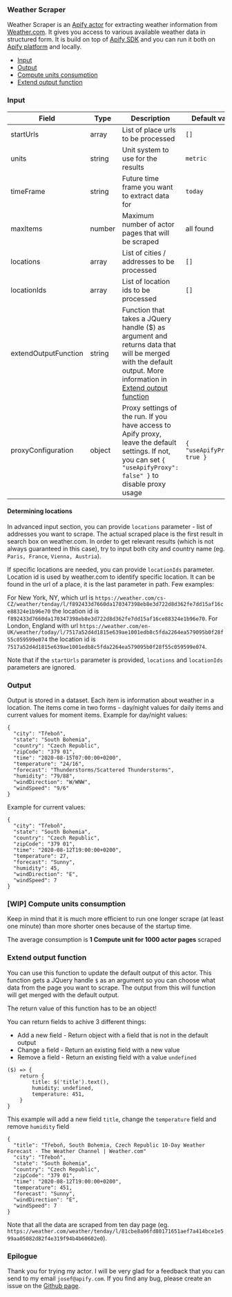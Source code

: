 ### Weather Scraper

Weather Scraper is an [Apify actor](https://apify.com/actors) for extracting weather information from [Weather.com](https://weather.com). It gives you access to various available weather data in structured form. It is build on top of [Apify SDK](https://sdk.apify.com/) and you can run it both on [Apify platform](https://my.apify.com) and locally.

- [Input](#input)
- [Output](#output)
- [Compute units consumption](#compute-units-consumption)
- [Extend output function](#extend-output-function)

### Input

| Field | Type | Description | Default value
| ----- | ---- | ----------- | -------------|
| startUrls | array | List of place urls to be processed | `[]` |
| units | string | Unit system to use for the results | `metric` |
| timeFrame | string | Future time frame you want to extract data for | `today` |
| maxItems | number | Maximum number of actor pages that will be scraped | all found |
| locations | array | List of cities / addresses to be processed | `[]` |
| locationIds | array | List of location ids to be processed | `[]` |
| extendOutputFunction | string | Function that takes a JQuery handle ($) as argument and returns data that will be merged with the default output. More information in [Extend output function](#extend-output-function) | |
| proxyConfiguration | object | Proxy settings of the run. If you have access to Apify proxy, leave the default settings. If not, you can set `{ "useApifyProxy": false" }` to disable proxy usage | `{ "useApifyProxy": true }`|


#### Determining locations

In advanced input section, you can provide `locations` parameter - list of addresses you want to scrape. The actual scraped place is the first result in search box on weather.com. In order to get relevant results (which is not always guaranteed in this case), try to input both city and country name (eg. `Paris, France`, `Vienna, Austria`).

If specific locations are needed, you can provide `locationIds` parameter. Location id is used by weather.com to identify specific location. It can be found in the url of a place, it is the last parameter in path. Few examples:

For New York, NY, which url is `https://weather.com/cs-CZ/weather/tenday/l/f892433d7660da170347398eb8e3d722d8d362fe7dd15af16ce88324e1b96e70` the location id is `f892433d7660da170347398eb8e3d722d8d362fe7dd15af16ce88324e1b96e70`. For London, England with url `https://weather.com/en-UK/weather/today/l/7517a52d4d1815e639ae1001edb8c5fda2264ea579095b0f28f55c059599e074` the location id is `7517a52d4d1815e639ae1001edb8c5fda2264ea579095b0f28f55c059599e074`.

Note that if the `startUrls` parameter is provided, `locations` and `locationIds` parameters are ignored.

### Output

Output is stored in a dataset. Each item is information about weather in a location. The items come in two forms - day/night values for daily items and current values for moment items. Example for day/night values:

```
{
  "city": "Třeboň",
  "state": "South Bohemia",
  "country": "Czech Republic",
  "zipCode": "379 01",
  "time": "2020-08-15T07:00:00+0200",
  "temperature": "24/16",
  "forecast": "Thunderstorms/Scattered Thunderstorms",
  "humidity": "79/88",
  "windDirection": "W/WNW",
  "windSpeed": "9/6"
}
```

Example for current values:
```
{
  "city": "Třeboň",
  "state": "South Bohemia",
  "country": "Czech Republic",
  "zipCode": "379 01",
  "time": "2020-08-12T19:00:00+0200",
  "temperature": 27,
  "forecast": "Sunny",
  "humidity": 45,
  "windDirection": "E",
  "windSpeed": 7
}
```


### [WIP] Compute units consumption
Keep in mind that it is much more efficient to run one longer scrape (at least one minute) than more shorter ones because of the startup time.

The average consumption is **1 Compute unit for 1000 actor pages** scraped

### Extend output function

You can use this function to update the default output of this actor. This function gets a JQuery handle `$` as an argument so you can choose what data from the page you want to scrape. The output from this will function will get merged with the default output.

The return value of this function has to be an object!

You can return fields to achive 3 different things:
- Add a new field - Return object with a field that is not in the default output
- Change a field - Return an existing field with a new value
- Remove a field - Return an existing field with a value `undefined`


```
($) => {
    return {
        title: $('title').text(),
        humidity: undefined,
        temperature: 451,
    }
}
```
This example will add a new field `title`, change the `temperature` field and remove `humidity` field
```
{
  "title": "Třeboň, South Bohemia, Czech Republic 10-Day Weather Forecast - The Weather Channel | Weather.com"
  "city": "Třeboň",
  "state": "South Bohemia",
  "country": "Czech Republic",
  "zipCode": "379 01",
  "time": "2020-08-12T19:00:00+0200",
  "temperature": 451,
  "forecast": "Sunny",
  "windDirection": "E",
  "windSpeed": 7
}
```

Note that all the data are scraped from ten day page (eg. `https://weather.com/weather/tenday/l/81cbe8a06fd80171651aef7a414bce1e599aa05082d82f4e319f94b4b60602e0`).

### Epilogue
Thank you for trying my actor. I will be very glad for a feedback that you can send to my email `josef@apify.com`. If you find any bug, please create an issue on the [Github page](https://github.com/valekjo/actor-weather-scraper/issues).
